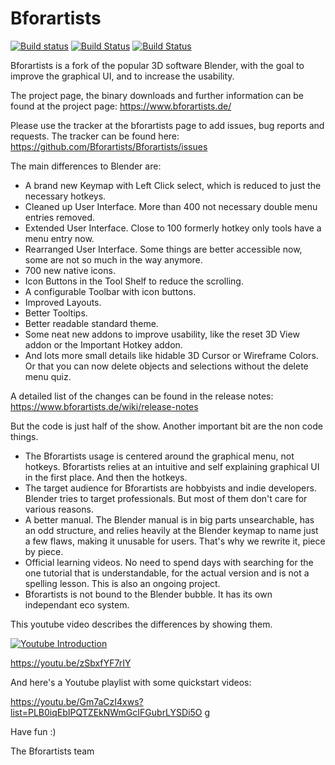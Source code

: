 # Bforartists

[![Build status](https://ci.appveyor.com/api/projects/status/alpp11hxsn7ix39o?svg=true)](https://ci.appveyor.com/project/ktotheoz/bforartists)
[![Build Status](https://img.shields.io/travis/Bforartists/Bforartists.svg?branch=master&job=1&label=Linux)](https://travis-ci.org/Bforartists/Bforartists)
[![Build Status](https://img.shields.io/travis/Bforartists/Bforartists.svg?branch=master&job=2&label=Mac)](https://travis-ci.org/Bforartists/Bforartists)

Bforartists is a fork of the popular 3D software Blender, with the goal to improve the graphical UI, and to increase the usability.

The project page, the binary downloads and further information can be found at the project page: https://www.bforartists.de/

Please use the tracker at the bforartists page to add issues, bug reports and requests. The tracker can be found here: https://github.com/Bforartists/Bforartists/issues

The main differences to Blender are:

- A brand new Keymap with Left Click select, which is reduced to just the necessary hotkeys.
- Cleaned up User Interface. More than 400 not necessary double menu entries removed.
- Extended User Interface. Close to 100 formerly hotkey only tools have a menu entry now.
- Rearranged User Interface. Some things are better accessible now, some are not so much in the way anymore.
- 700 new native icons.
- Icon Buttons in the Tool Shelf to reduce the scrolling.
- A configurable Toolbar with icon buttons.
- Improved Layouts.
- Better Tooltips.
- Better readable standard theme.
- Some neat new addons to improve usability, like the reset 3D View addon or the Important Hotkey addon.
- And lots more small details like hidable 3D Cursor or Wireframe Colors. Or that you can now delete objects and selections without the delete menu quiz.

A detailed list of the changes can be found in the release notes: https://www.bforartists.de/wiki/release-notes

But the code is just half of the show. Another important bit are the non code things.

- The Bforartists usage is centered around the graphical menu, not hotkeys. Bforartists relies at an intuitive and self explaining graphical UI in the first place. And then the hotkeys.
- The target audience for Bforartists are hobbyists and indie developers. Blender tries to target professionals. But most of them don't care for various reasons.
- A better manual. The Blender manual is in big parts unsearchable, has an odd structure, and relies heavily at the Blender keymap to name just a few flaws, making it unusable for users. That's why we rewrite it, piece by piece.
- Official learning videos. No need to spend days with searching for the one tutorial that is understandable, for the actual version and is not a spelling lesson. This is also an ongoing project.
- Bforartists is not bound to the Blender bubble. It has its own independant eco system.

This youtube video describes the differences by showing them.

[![Youtube Introduction](https://img.youtube.com/vi/zSbxfYF7rIY/0.jpg)](https://www.youtube.com/watch?v=zSbxfYF7rIY)

https://youtu.be/zSbxfYF7rIY

And here's a Youtube playlist with some quickstart videos:

https://youtu.be/Gm7aCzI4xws?list=PLB0iqEbIPQTZEkNWmGcIFGubrLYSDi5O g

Have fun :)

The Bforartists team



